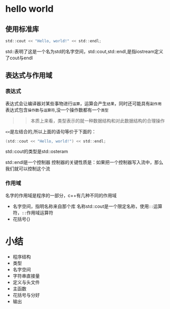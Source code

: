 # hello world
## 使用标准库
```c
std::cout << "Hello, world!" << std::endl;
````
std::表明了这是一个名为std的名字空间，std::cout,std::endl,是指iostream定义了cout与endl
## 表达式与作用域
### 表达式
表达式会让编译器对某些事物进行`运算`，运算会产生`结果`，同时还可能具有`副作用`
表达式包含`操作数`与`运算符`,没一个操作数都有一个`类型`
>> 本质上来看，类型表示的就一种数据结构和对此数据结构的合理操作

`<<`是左结合的,所以上面的语句等价于下面的：
```c
(std::cout << "Hello, world!") << std::endl;
```
std::cout的类型是std::osteram

std::endl是一个控制器
控制器的关键性质是：如果把一个控制器写入流中，那么我们就可以控制这个流

### 作用域

名字的作用域是程序的一部分，c++有几种不同的作用域
- 名字空间，指明名称来自那个库
名称std::cout是一个限定名称，使用`::`运算符，`::`作用域运算符
- 花括号{}

# 小结
- 程序结构
- 类型
- 名字空间
- 字符串直接量
- 定义与头文件
- 主函数
- 花括号与分好
- 输出
